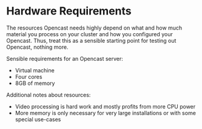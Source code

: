 Hardware Requirements
=====================

The resources Opencast needs highly depend on what and how much material you process on your cluster
and how you configured your Opencast.
Thus, treat this as a sensible starting point for testing out Opencast, nothing more.


Sensible requirements for an Opencast server:

- Virtual machine
- Four cores
- 8GB of memory

Additional notes about resources:

- Video processing is hard work and mostly profits from more CPU power
- More memory is only necessary for very large installations or with some special use-cases
